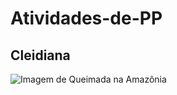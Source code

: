 # Atividades-de-PP

## Cleidiana

![Imagem de Queimada na Amazônia](https://github.com/user-attachments/assets/dbd40548-a33a-4014-96f0-94424a0b3dbf)
